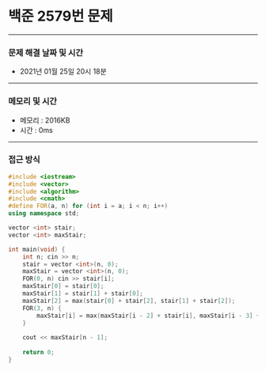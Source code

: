 
# 백준 2579번 문제

---

### 문제 해결 날짜 및 시간

- 2021년 01월 25일 20시 18분

---
### 메모리 및 시간

- 메모리 : 2016KB
- 시간 : 0ms

---

### 접근 방식
```cpp
#include <iostream>
#include <vector>
#include <algorithm>
#include <cmath>
#define FOR(a, n) for (int i = a; i < n; i++)
using namespace std;

vector <int> stair;
vector <int> maxStair;

int main(void) {
    int n; cin >> n;
    stair = vector <int>(n, 0);
    maxStair = vector <int>(n, 0);
    FOR(0, n) cin >> stair[i];
    maxStair[0] = stair[0];
    maxStair[1] = stair[1] + stair[0];
    maxStair[2] = max(stair[0] + stair[2], stair[1] + stair[2]);
    FOR(3, n) {
        maxStair[i] = max(maxStair[i - 2] + stair[i], maxStair[i - 3] + stair[i - 1] + stair[i]);
    }
    
    cout << maxStair[n - 1];
    
    return 0;
}


```




